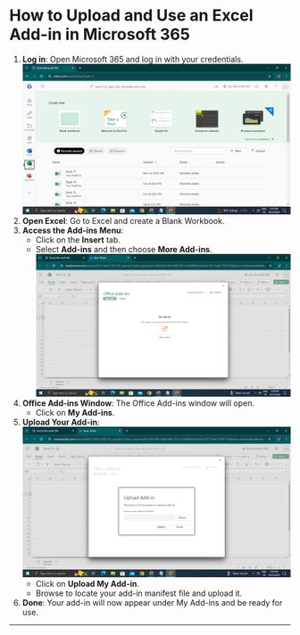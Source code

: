 # How to Upload and Use an Excel Add-in in Microsoft 365

1. **Log in**: Open Microsoft 365 and log in with your credentials.
![Microsoft 365 Dashboard](Microsoft365Dashboard.png)
2. **Open Excel**: Go to Excel and create a Blank Workbook.
3. **Access the Add-ins Menu**:
   - Click on the **Insert** tab.
   - Select **Add-ins** and then choose **More Add-ins**.
![Office Add-in Menu](OfficeAddinMenu.png)
4. **Office Add-ins Window**: The Office Add-ins window will open.
   - Click on **My Add-ins**.
5. **Upload Your Add-in**:
 ![Upload Add-in](UploadAddin.png)
   - Click on **Upload My Add-in**.
   - Browse to locate your add-in manifest file and upload it.
6. **Done**: Your add-in will now appear under My Add-ins and be ready for use.

---





